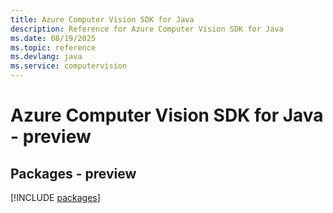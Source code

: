 ```yaml
---
title: Azure Computer Vision SDK for Java
description: Reference for Azure Computer Vision SDK for Java
ms.date: 08/19/2025
ms.topic: reference
ms.devlang: java
ms.service: computervision
---
```

# Azure Computer Vision SDK for Java - preview
## Packages - preview
[!INCLUDE [packages](computer-vision-index.md)]